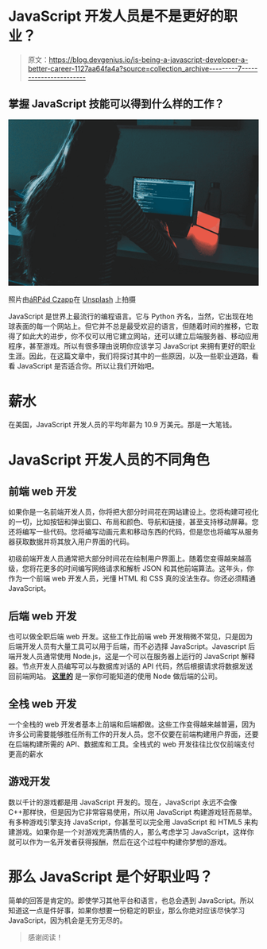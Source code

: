 # JavaScript 开发人员是不是更好的职业？

> 原文：<https://blog.devgenius.io/is-being-a-javascript-developer-a-better-career-1127aa64fa4a?source=collection_archive---------7----------------------->

## 掌握 JavaScript 技能可以得到什么样的工作？

![](img/94c39c25b286f735ac58b23acfeb7f32.png)

照片由[áRPád Czapp](https://unsplash.com/@czapp_arpad?utm_source=medium&utm_medium=referral)在 [Unsplash](https://unsplash.com?utm_source=medium&utm_medium=referral) 上拍摄

JavaScript 是世界上最流行的编程语言。它与 Python 齐名，当然，它出现在地球表面的每一个网站上。但它并不总是最受欢迎的语言，但随着时间的推移，它取得了如此大的进步，你不仅可以用它建立网站，还可以建立后端服务器、移动应用程序，甚至游戏。所以有很多理由说明你应该学习 JavaScript 来拥有更好的职业生涯。因此，在这篇文章中，我们将探讨其中的一些原因，以及一些职业道路，看看 JavaScript 是否适合你。所以让我们开始吧。

# 薪水

在美国，JavaScript 开发人员的平均年薪为 10.9 万美元。那是一大笔钱。

# JavaScript 开发人员的不同角色

## 前端 web 开发

如果你是一名前端开发人员，你将把大部分时间花在网站建设上。您将构建可视化的一切，比如按钮和弹出窗口、布局和颜色、导航和链接，甚至支持移动屏幕。您还将编写一些代码。您将编写动画元素和移动东西的代码，但是您也将编写从服务器获取数据并将其放入用户界面的代码。

初级前端开发人员通常把大部分时间花在绘制用户界面上。随着您变得越来越高级，您将花更多的时间编写网络请求和解析 JSON 和其他前端算法。这年头，你作为一个前端 web 开发人员，光懂 HTML 和 CSS 真的没法生存。你还必须精通 JavaScript。

## 后端 web 开发

也可以做全职后端 web 开发。这些工作比前端 web 开发稍微不常见，只是因为后端开发人员有大量工具可以用于后端，而不必选择 JavaScript。Javascript 后端开发人员通常使用 Node.js，这是一个可以在服务器上运行的 JavaScript 解释器。节点开发人员编写可以与数据库对话的 API 代码，然后根据请求将数据发送回前端网站。 [**这里的**](https://www.netflix.com/) 是一家你可能知道的使用 Node 做后端的公司。

## 全栈 web 开发

一个全栈的 web 开发者基本上前端和后端都做。这些工作变得越来越普遍，因为许多公司需要能够胜任所有工作的开发人员。您不仅要在前端构建用户界面，还要在后端构建所需的 API、数据库和工具。全栈式的 web 开发往往比仅仅前端支付更高的薪水

## 游戏开发

数以千计的游戏都是用 JavaScript 开发的。现在，JavaScript 永远不会像 C++那样快，但是因为它非常容易使用，所以用 JavaScript 构建游戏轻而易举。有多种游戏引擎支持 JavaScript，你甚至可以完全用 JavaScript 和 HTML5 来构建游戏。如果你是一个对游戏充满热情的人，那么考虑学习 JavaScript，这样你就可以作为一名开发者获得报酬，然后在这个过程中构建你梦想的游戏。

# 那么 JavaScript 是个好职业吗？

简单的回答是肯定的。即使学习其他平台和语言，也总会遇到 JavaScript。所以知道这一点是件好事，如果你想要一份稳定的职业，那么你绝对应该尽快学习 JavaScript，因为机会是无穷无尽的。

> 感谢阅读！